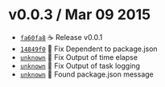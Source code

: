 v0.0.3 / Mar 09 2015
=========================
 * [`fa60fa8`][1] :coffee: Release v0.0.1
 * [`14849f0`][2] :bug: Fix Dependent to package.json
 * [`unknown`][3] :bug: Fix Output of time elapse
 * [`unknown`][0] :bug: Fix Output of task logging
 * [`unknown`][0] :memo: Found package.json message

[1]: https://github.com/59naga/abigail/commit/fa60fa82d6883597cc9cb3cdf6fabf8cec4c92b5
[2]: https://github.com/59naga/abigail/commit/14849f049a29a5062970c71ecfb3373409df7196
[3]: https://github.com/59naga/abigail/commit/115d4b57aae23088842a43a1d985d1196137c740
[4]: https://github.com/59naga/abigail/commit/

[0]: https://github.com/59naga/abigail/commits/master